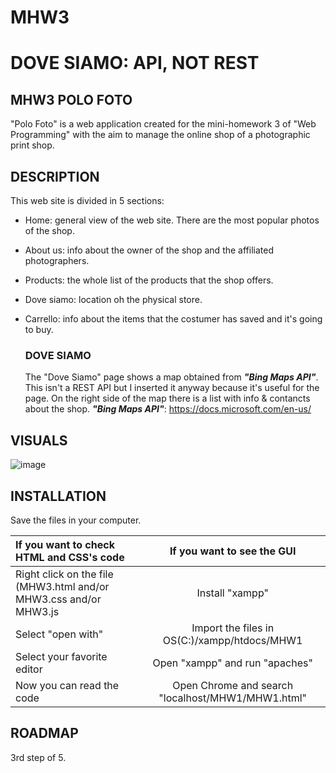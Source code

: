 # MHW3

# DOVE SIAMO: API, NOT REST

## MHW3 POLO FOTO
"Polo Foto" is a web application created for the mini-homework 3 of "Web Programming" with the aim to manage the online shop of a photographic print shop.

## DESCRIPTION
This web site is divided in 5 sections:
- Home: general view of the web site. There are the most popular photos of the shop.
- About us: info about the owner of the shop and the affiliated photographers.
- Products: the whole list of the products that the shop offers.
- Dove siamo: location oh the physical store.
- Carrello: info about the items that the costumer has saved and it's going to buy.

    ### DOVE SIAMO
    The "Dove Siamo" page shows a map obtained from **_"Bing Maps API"_**. This isn't a REST API but I inserted it anyway because it's useful for the page. 
    On the right side of the map there is a list with info & contancts about the shop.
    **_"Bing Maps API"_**: https://docs.microsoft.com/en-us/

## VISUALS
![image](https://user-images.githubusercontent.com/79788825/115903409-d52ac680-a463-11eb-8418-aed8e834fddf.png)


## INSTALLATION

 Save the files in your computer.
 
|  If you want to check HTML and CSS's code | If you want to see the GUI |
|:--------------|:-------------:|
| Right click on the file (MHW3.html and/or MHW3.css and/or MHW3.js |  Install "xampp" |
| Select "open with" | Import the files in OS(C:)/xampp/htdocs/MHW1 |
| Select your favorite editor | Open "xampp" and run "apaches" |
| Now you can read the code | Open Chrome and search "localhost/MHW1/MHW1.html" |

## ROADMAP
3rd step of 5.
